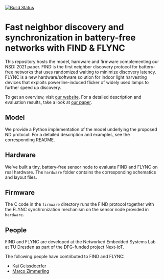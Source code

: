 [![Build Status](https://travis-ci.com/geissdoerfer/find.svg?branch=master)](https://travis-ci.com/geissdoerfer/find)

# Fast neighbor discovery and synchronization in battery-free networks with FIND & FLYNC

This repository hosts the model, hardware and firmware complementing our NSDI 2021 paper.
FIND is the first neighbor discovery protocol for battery-free networks that uses randomized waiting to minimize discovery latency.
FLYNC is a new hardware/software solution for indoor light harvesting devices that exploits powerline-induced flicker of widely used lamps to further speed up discovery.

To get an overview, visit [our website](https://find.nes-lab.org).
For a detailed description and evaluation results, take a look at [our paper](https://nes-lab.org/pubs/2021-Geissdoerfer-Find.pdf).

## Model

We provide a Python implementation of the model underlying the proposed ND protocol.
For a detailed description and examples, see the corresponding README.

## Hardware

We've built a tiny, battery-free sensor node to evaluate FIND and FLYNC on real hardware.
The `hardware` folder contains the corresponding schematics and layout files.

## Firmware

The C code in the `firmware` directory runs the FIND protocol together with the FLYNC synchronization mechanism on the sensor node provided in `hardware`.


## People

FIND and FLYNC are developed at the Networked Embedded Systems Lab at TU Dresden as part of the DFG-funded project Next-IoT.

The following people have contributed to FIND and FLYNC:

 - [Kai Geissdoerfer](https://scholar.google.com/citations?user=k8YZfQEAAAAJ)
 - [Marco Zimmerling](https://wwwpub.zih.tu-dresden.de/~mzimmerl/)
